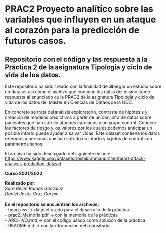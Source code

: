 # PRAC2 Proyecto analítico sobre las variables que influyen en un ataque al corazón para la predicción de futuros casos. 

## Repositorio con el código y las respuesta a la Práctica 2 de la asignatura Tipología y ciclo de vida de los datos. 

Este repositorio ha sido creado con la finalidad de albergar un estudio sobre un dataset así como el archivo que contiene los datos del mismo como respuesta al enunciado de la PRAC2 de la asignatura Tipología y ciclo de vida de los datos del Máster en Ciencias de Dataos de la UOC.

En concreto se trata del análisis exploratorio, contraste de hipótesis y creación de modelos predictivos a partir de un conjunto de datos sobre pacientes que han sufrido ataques cardíacos y un grupo control. Conocer los factores de riesgo y los valores por los cuales podemos anticipar un posible infarto puede ayudar a salvar vidas. Este dataset contiene los datos referidos a personas que han sufrido un infarto y sujetos de control con parámetros sanos. 

El archivo ha sido descargado del siguiente enlace:
https://www.kaggle.com/datasets/rashikrahmanpritom/heart-attack-analysis-prediction-dataset

<b>Curso 2021/2022</b>
<div><b>Realizado por: </b>
<i> <br>Sara Belén Ramos González 
  <br>Daniel Jesús Cruz Garzón </i> 
</div>
<div><br><b>En el repositorio se encuentran los archivos:</b>
 <br>- heart.csv -> dataset usado para el desarrollo de la práctica.
<br>- prac2_Memoria.pdf -> con la memoria de la prácticas
<br>- ARCHIVO.rmd -> con el código usado como solución de la práctica
<br>- README.md -> con la información del repositorio.
</div>
